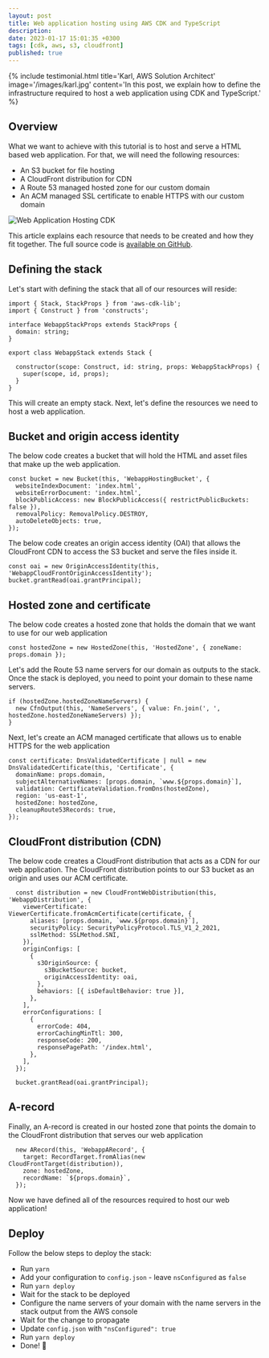 ```yaml
---
layout: post
title: Web application hosting using AWS CDK and TypeScript
description:
date: 2023-01-17 15:01:35 +0300
tags: [cdk, aws, s3, cloudfront]
published: true
---
```


{% include testimonial.html title='Karl, AWS Solution Architect' image='/images/karl.jpg' content='In this post, we explain how to define the infrastructure required to host a web application using CDK and TypeScript.' %}

## Overview

What we want to achieve with this tutorial is to host and serve a HTML based web application. For that, we will need the following resources:

- An S3 bucket for file hosting
- A CloudFront distribution for CDN
- A Route 53 managed hosted zone for our custom domain
- An ACM managed SSL certificate to enable HTTPS with our custom domain

![Web Application Hosting CDK](/images/webapp-cdk.svg "Web Appliation Hosting CDK")

This article explains each resource that needs to be created and how they fit together. The full source code is [available on GitHub](https://github.com/volca-io/webapp-cdk).

## Defining the stack

Let's start with defining the stack that all of our resources will reside:

```
import { Stack, StackProps } from 'aws-cdk-lib';
import { Construct } from 'constructs';

interface WebappStackProps extends StackProps {
  domain: string;
}

export class WebappStack extends Stack {

  constructor(scope: Construct, id: string, props: WebappStackProps) {
    super(scope, id, props);
  }
}

```

This will create an empty stack. Next, let's define the resources we need to host a web application.

## Bucket and origin access identity

The below code creates a bucket that will hold the HTML and asset files that make up the web application.

```
const bucket = new Bucket(this, 'WebappHostingBucket', {
  websiteIndexDocument: 'index.html',
  websiteErrorDocument: 'index.html',
  blockPublicAccess: new BlockPublicAccess({ restrictPublicBuckets: false }),
  removalPolicy: RemovalPolicy.DESTROY,
  autoDeleteObjects: true,
});
```

The below code creates an origin access identity (OAI) that allows the CloudFront CDN to access the S3 bucket and serve the files inside it.

```
const oai = new OriginAccessIdentity(this, 'WebappCloudFrontOriginAccessIdentity');
bucket.grantRead(oai.grantPrincipal);
```

## Hosted zone and certificate

The below code creates a hosted zone that holds the domain that we want to use for our web application

```
const hostedZone = new HostedZone(this, 'HostedZone', { zoneName: props.domain });
```

Let's add the Route 53 name servers for our domain as outputs to the stack. Once the stack is deployed, you need to point your domain to these name servers.

```
if (hostedZone.hostedZoneNameServers) {
  new CfnOutput(this, 'NameServers', { value: Fn.join(', ', hostedZone.hostedZoneNameServers) });
}
```

Next, let's create an ACM managed certificate that allows us to enable HTTPS for the web application

```
const certificate: DnsValidatedCertificate | null = new DnsValidatedCertificate(this, 'Certificate', {
  domainName: props.domain,
  subjectAlternativeNames: [props.domain, `www.${props.domain}`],
  validation: CertificateValidation.fromDns(hostedZone),
  region: 'us-east-1',
  hostedZone: hostedZone,
  cleanupRoute53Records: true,
});
```

## CloudFront distribution (CDN)

The below code creates a CloudFront distribution that acts as a CDN for our web application. The CloudFront distribution points to our S3 bucket as an origin and uses our ACM certificate.

```
  const distribution = new CloudFrontWebDistribution(this, 'WebappDistribution', {
    viewerCertificate: ViewerCertificate.fromAcmCertificate(certificate, {
      aliases: [props.domain, `www.${props.domain}`],
      securityPolicy: SecurityPolicyProtocol.TLS_V1_2_2021,
      sslMethod: SSLMethod.SNI,
    }),
    originConfigs: [
      {
        s3OriginSource: {
          s3BucketSource: bucket,
          originAccessIdentity: oai,
        },
        behaviors: [{ isDefaultBehavior: true }],
      },
    ],
    errorConfigurations: [
      {
        errorCode: 404,
        errorCachingMinTtl: 300,
        responseCode: 200,
        responsePagePath: '/index.html',
      },
    ],
  });

  bucket.grantRead(oai.grantPrincipal);
```

## A-record

Finally, an A-record is created in our hosted zone that points the domain to the CloudFront distribution that serves our web application

```
  new ARecord(this, 'WebappARecord', {
    target: RecordTarget.fromAlias(new CloudFrontTarget(distribution)),
    zone: hostedZone,
    recordName: `${props.domain}`,
  });
```

Now we have defined all of the resources required to host our web application!

## Deploy

Follow the below steps to deploy the stack:

- Run `yarn`
- Add your configuration to `config.json` - leave `nsConfigured` as `false`
- Run `yarn deploy`
- Wait for the stack to be deployed
- Configure the name servers of your domain with the name servers in the stack output from the AWS console
- Wait for the change to propagate
- Update `config.json` with `"nsConfigured": true`
- Run `yarn deploy`
- Done! 🎉
